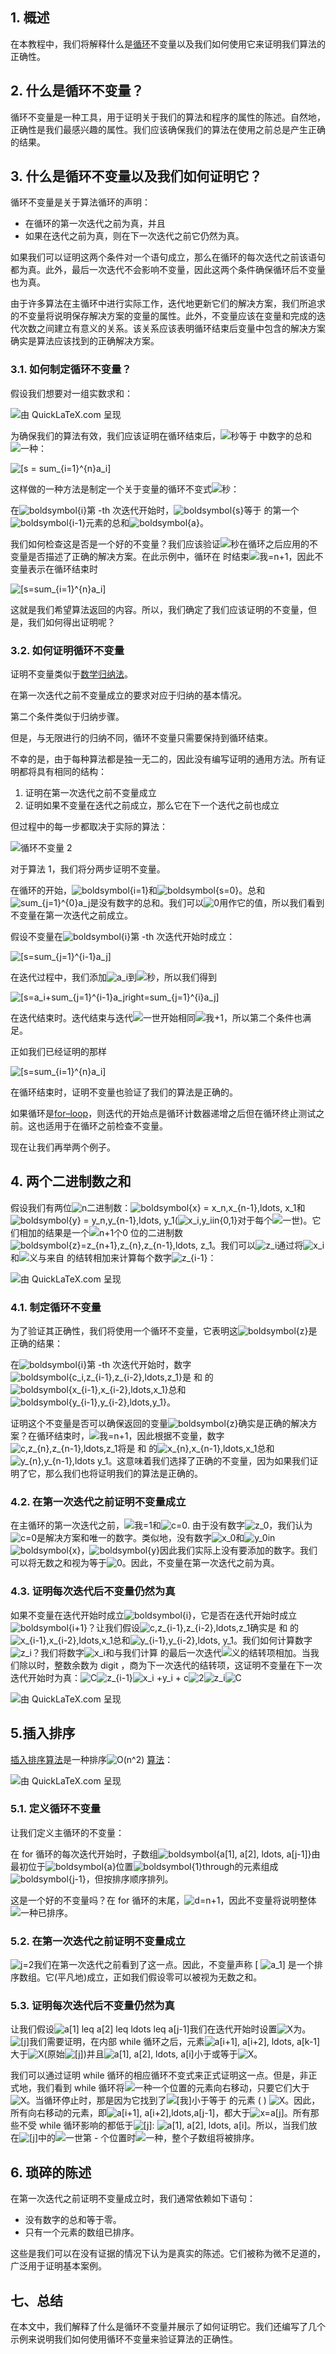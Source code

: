 ## 1. 概述

在本教程中，我们将解释什么是[循环](https://www.baeldung.com/java-loops)不变量以及我们如何使用它来证明我们算法的正确性。

## 2. 什么是循环不变量？

循环不变量是一种工具，用于证明关于我们的算法和程序的属性的陈述。自然地，正确性是我们最感兴趣的属性。我们应该确保我们的算法在使用之前总是产生正确的结果。

## 3. 什么是循环不变量以及我们如何证明它？

循环不变量是关于算法循环的声明：

-   在循环的第一次迭代之前为真，并且
-   如果在迭代之前为真，则在下一次迭代之前它仍然为真。

如果我们可以证明这两个条件对一个语句成立，那么在循环的每次迭代之前该语句都为真。此外，最后一次迭代不会影响不变量，因此这两个条件确保循环后不变量也为真。

由于许多算法在主循环中进行实际工作，迭代地更新它们的解决方案，我们所追求的不变量将说明保存解决方案的变量的属性。此外，不变量应该在变量和完成的迭代次数之间建立有意义的关系。该关系应该表明循环结束后变量中包含的解决方案确实是算法应该找到的正确解决方案。

### 3.1. 如何制定循环不变量？

假设我们想要对一组实数求和：

![由 QuickLaTeX.com 呈现](https://www.baeldung.com/wp-content/ql-cache/quicklatex.com-a5380c27ebe8ec1cbf9957af760b2f9c_l3.svg)

为确保我们的算法有效，我们应该证明在循环结束后，![秒](https://www.baeldung.com/wp-content/ql-cache/quicklatex.com-1edc883862ceed1a21913f60358e31d8_l3.svg)等于 中数字的总和![一种](https://www.baeldung.com/wp-content/ql-cache/quicklatex.com-0e55b0b3943237ccfc96979505679274_l3.svg)：

 ![[s = sum_{i=1}^{n}a_i]](https://www.baeldung.com/wp-content/ql-cache/quicklatex.com-9986f054b666fc86e16a1f9ab4d18d0d_l3.svg)

这样做的一种方法是制定一个关于变量的循环不变式![秒](https://www.baeldung.com/wp-content/ql-cache/quicklatex.com-1edc883862ceed1a21913f60358e31d8_l3.svg)：

在![boldsymbol{i}](https://www.baeldung.com/wp-content/ql-cache/quicklatex.com-879a961f3662ed2933917d5e76281cd1_l3.svg)第 -th 次迭代开始时，![boldsymbol{s}](https://www.baeldung.com/wp-content/ql-cache/quicklatex.com-a55a318d9744b4e7ffd2bf35dc0e975b_l3.svg)等于 的第一个![boldsymbol{i-1}](https://www.baeldung.com/wp-content/ql-cache/quicklatex.com-527f128d70149fa6fc9433ee13ad9a95_l3.svg)元素的总和![boldsymbol{a}](https://www.baeldung.com/wp-content/ql-cache/quicklatex.com-38ff7188a944c8e2283fa3e93cf3727d_l3.svg)。

我们如何检查这是否是一个好的不变量？我们应该验证![秒](https://www.baeldung.com/wp-content/ql-cache/quicklatex.com-1edc883862ceed1a21913f60358e31d8_l3.svg)在循环之后应用的不变量是否描述了正确的解决方案。在此示例中，循环在 时结束![我=n+1](https://www.baeldung.com/wp-content/ql-cache/quicklatex.com-1cf6f632c9cec1efc7e550466f4e11df_l3.svg)，因此不变量表示在循环结束时

 ![[s=sum_{i=1}^{n}a_i]](https://www.baeldung.com/wp-content/ql-cache/quicklatex.com-e32806e25160ca4bfb33552c09d654a5_l3.svg)

这就是我们希望算法返回的内容。所以，我们确定了我们应该证明的不变量，但是，我们如何得出证明呢？

### 3.2. 如何证明循环不变量

证明不变量类似于[数学归纳法](https://en.wikipedia.org/wiki/Mathematical_induction)。

在第一次迭代之前不变量成立的要求对应于归纳的基本情况。

第二个条件类似于归纳步骤。

但是，与无限进行的归纳不同，循环不变量只需要保持到循环结束。

不幸的是，由于每种算法都是独一无二的，因此没有编写证明的通用方法。所有证明都将具有相同的结构：

1.  证明在第一次迭代之前不变量成立
2.  证明如果不变量在迭代之前成立，那么它在下一个迭代之前也成立

但过程中的每一步都取决于实际的算法：

![循环不变量 2](https://www.baeldung.com/wp-content/uploads/sites/4/2021/08/LOOP-invariant-2.jpg)

对于算法 1，我们将分两步证明不变量。

在循环的开始，![boldsymbol{i=1}](https://www.baeldung.com/wp-content/ql-cache/quicklatex.com-2388de350eb20973a5ade9d80a08793b_l3.svg)和![boldsymbol{s=0}](https://www.baeldung.com/wp-content/ql-cache/quicklatex.com-7b025ff2381cddff6b6c721dce3c4a18_l3.svg)。总和![sum_{j=1}^{0}a_j](https://www.baeldung.com/wp-content/ql-cache/quicklatex.com-4a7279bed94b92139fe56b1e8863c0cb_l3.svg)是没有数字的总和。我们可以![0](https://www.baeldung.com/wp-content/ql-cache/quicklatex.com-8354ade9c79ec6a7ac658f2c3032c9df_l3.svg)用作它的值，所以我们看到不变量在第一次迭代之前成立。

假设不变量在![boldsymbol{i}](https://www.baeldung.com/wp-content/ql-cache/quicklatex.com-879a961f3662ed2933917d5e76281cd1_l3.svg)第 -th 次迭代开始时成立：

 ![[s=sum_{j=1}^{i-1}a_j]](https://www.baeldung.com/wp-content/ql-cache/quicklatex.com-d6826fffe74ee23ceb523ebcc5232e07_l3.svg)

在迭代过程中，我们添加![a_i](https://www.baeldung.com/wp-content/ql-cache/quicklatex.com-0ea7aa2fd00c5c5980e75b075179d117_l3.svg)到![秒](https://www.baeldung.com/wp-content/ql-cache/quicklatex.com-1edc883862ceed1a21913f60358e31d8_l3.svg)，所以我们得到

 ![[s=a_i+sum_{j=1}^{i-1}a_jright=sum_{j=1}^{i}a_j]](https://www.baeldung.com/wp-content/ql-cache/quicklatex.com-aec9889e43cac4f6acdcf9c5b0830164_l3.svg)

在迭代结束时。迭代结束与迭代![一世](https://www.baeldung.com/wp-content/ql-cache/quicklatex.com-31318c5dcb226c69e0818e5f7d2422b5_l3.svg)开始相同![我+1](https://www.baeldung.com/wp-content/ql-cache/quicklatex.com-a258e12925a4dc6cf06bc5ebeecab610_l3.svg)，所以第二个条件也满足。

正如我们已经证明的那样

 ![[s=sum_{i=1}^{n}a_i]](https://www.baeldung.com/wp-content/ql-cache/quicklatex.com-e32806e25160ca4bfb33552c09d654a5_l3.svg)

在循环结束时，证明不变量也验证了我们的算法是正确的。

如果循环是[for–loop](https://www.baeldung.com/java-for-loop)，则迭代的开始点是循环计数器递增之后但在循环终止测试之前。这也适用于在循环之前检查不变量。

现在让我们再举两个例子。

## 4. 两个二进制数之和

假设我们有两位![n](https://www.baeldung.com/wp-content/ql-cache/quicklatex.com-ec4217f4fa5fcd92a9edceba0e708cf7_l3.svg)二进制数：![boldsymbol{x} = x_n,x_{n-1},ldots, x_1](https://www.baeldung.com/wp-content/ql-cache/quicklatex.com-aad97275feecbfc1a40f36e356c4269a_l3.svg)和![boldsymbol{y} = y_n,y_{n-1},ldots, y_1](https://www.baeldung.com/wp-content/ql-cache/quicklatex.com-5d98a4305be17e1a6161f2f6195b12ba_l3.svg)(![x_i,y_iin{0,1}](https://www.baeldung.com/wp-content/ql-cache/quicklatex.com-b0a440058cc5225272fa9f106dab9aa2_l3.svg)对于每个![一世](https://www.baeldung.com/wp-content/ql-cache/quicklatex.com-31318c5dcb226c69e0818e5f7d2422b5_l3.svg))。它们相加的结果是一个![n+1个](https://www.baeldung.com/wp-content/ql-cache/quicklatex.com-5a69e5b25dbea922b94dadca72a2280f_l3.svg)0 位的二进制数![boldsymbol{z}=z_{n+1},z_{n},z_{n-1},ldots, z_1](https://www.baeldung.com/wp-content/ql-cache/quicklatex.com-0d33cde8cc422fcffd935d319e186e75_l3.svg)。我们可以![z_i](https://www.baeldung.com/wp-content/ql-cache/quicklatex.com-882fb4913c5afd18ebd28a67256a668a_l3.svg)通过将![x_i](https://www.baeldung.com/wp-content/ql-cache/quicklatex.com-dad27a9703483183e1afd245f5232b83_l3.svg)和![义](https://www.baeldung.com/wp-content/ql-cache/quicklatex.com-761333a1d61654bd1cb5c7224b0d1994_l3.svg)与来自 的结转相加来计算每个数字![z_{i-1}](https://www.baeldung.com/wp-content/ql-cache/quicklatex.com-3453fc7d6ea9d1d85b1409737952018a_l3.svg)：

![由 QuickLaTeX.com 呈现](https://www.baeldung.com/wp-content/ql-cache/quicklatex.com-dcf9d8d9fdc1296cbd1b465cfc9e795b_l3.svg)

### 4.1. 制定循环不变量

为了验证其正确性，我们将使用一个循环不变量，它表明这![boldsymbol{z}](https://www.baeldung.com/wp-content/ql-cache/quicklatex.com-d47e7ccc2301f71246044be2b08df971_l3.svg)是正确的结果：

在![boldsymbol{i}](https://www.baeldung.com/wp-content/ql-cache/quicklatex.com-879a961f3662ed2933917d5e76281cd1_l3.svg)第 -th 次迭代开始时，数字![boldsymbol{c_i,z_{i-1},z_{i-2},ldots,z_1}](https://www.baeldung.com/wp-content/ql-cache/quicklatex.com-f66fdd0a73b54701c73d09a1a21e88c2_l3.svg)是 和 的![boldsymbol{x_{i-1},x_{i-2},ldots,x_1}](https://www.baeldung.com/wp-content/ql-cache/quicklatex.com-bf8b993d655305d400d536c84cb4797b_l3.svg)总和![boldsymbol{y_{i-1},y_{i-2},ldots,y_1}](https://www.baeldung.com/wp-content/ql-cache/quicklatex.com-283e4909e01921ce24799521cb84bb7c_l3.svg)。

证明这个不变量是否可以确保返回的变量![boldsymbol{z}](https://www.baeldung.com/wp-content/ql-cache/quicklatex.com-d47e7ccc2301f71246044be2b08df971_l3.svg)确实是正确的解决方案？在循环结束时，![我=n+1](https://www.baeldung.com/wp-content/ql-cache/quicklatex.com-1cf6f632c9cec1efc7e550466f4e11df_l3.svg)，因此根据不变量，数字![c,z_{n},z_{n-1},ldots,z_1](https://www.baeldung.com/wp-content/ql-cache/quicklatex.com-a7647ce0dce49893a21978dfd1d4947e_l3.svg)将是 和 的![x_{n},x_{n-1},ldots,x_1](https://www.baeldung.com/wp-content/ql-cache/quicklatex.com-09f8ac8ddc2265da1e54882f0a0f48ff_l3.svg)总和![y_{n},y_{n-1},ldots y_1](https://www.baeldung.com/wp-content/ql-cache/quicklatex.com-b34b9e9e2c3ea65b3b39914eb0793d0c_l3.svg)。这意味着我们选择了正确的不变量，因为如果我们证明了它，那么我们也将证明我们的算法是正确的。

### 4.2. 在第一次迭代之前证明不变量成立

在主循环的第一次迭代之前，![我=1](https://www.baeldung.com/wp-content/ql-cache/quicklatex.com-56e1388588b68a14b7d17f2d1ce331b0_l3.svg)和![c=0](https://www.baeldung.com/wp-content/ql-cache/quicklatex.com-41f2b30c65edbc0aa5fc4eac8b1bcadc_l3.svg). 由于没有数字![z_0](https://www.baeldung.com/wp-content/ql-cache/quicklatex.com-4fd34cb798a7a6520add9344c7356392_l3.svg)，我们认为![c=0](https://www.baeldung.com/wp-content/ql-cache/quicklatex.com-41f2b30c65edbc0aa5fc4eac8b1bcadc_l3.svg)是解决方案和唯一的数字。类似地，没有数字![x_0](https://www.baeldung.com/wp-content/ql-cache/quicklatex.com-e6e1c3611728e9db0e52bb6485e06068_l3.svg)和![y_0](https://www.baeldung.com/wp-content/ql-cache/quicklatex.com-2b1ce6fe7664ef728c0428024c69737b_l3.svg)in ![boldsymbol{x}](https://www.baeldung.com/wp-content/ql-cache/quicklatex.com-21833b2bb8c2e34527bba67bec119dc4_l3.svg)，![boldsymbol{y}](https://www.baeldung.com/wp-content/ql-cache/quicklatex.com-129d61b29ce7e12c6a270bbc7863f29d_l3.svg)因此我们实际上没有要添加的数字。我们可以将无数之和视为等于![0](https://www.baeldung.com/wp-content/ql-cache/quicklatex.com-8354ade9c79ec6a7ac658f2c3032c9df_l3.svg)。因此，不变量在第一次迭代之前为真。

### 4.3. 证明每次迭代后不变量仍然为真

如果不变量在迭代开始时成立![boldsymbol{i}](https://www.baeldung.com/wp-content/ql-cache/quicklatex.com-879a961f3662ed2933917d5e76281cd1_l3.svg)，它是否在迭代开始时成立![boldsymbol{i+1}](https://www.baeldung.com/wp-content/ql-cache/quicklatex.com-c4bd36f22d0d8985486c842195fef12c_l3.svg)？让我们假设![c,z_{i-1},z_{i-2},ldots,z_1](https://www.baeldung.com/wp-content/ql-cache/quicklatex.com-113315ff6b3c9f2ba97d4b72d46079e7_l3.svg)确实是 和 的![x_{i-1},x_{i-2},ldots,x_1](https://www.baeldung.com/wp-content/ql-cache/quicklatex.com-bd179e45f21fd99279eabb21d4ef3711_l3.svg)总和![y_{i-1},y_{i-2},ldots, y_1](https://www.baeldung.com/wp-content/ql-cache/quicklatex.com-5f9421841d9188aa5a1215538ce142b0_l3.svg)。我们如何计算数字![z_i](https://www.baeldung.com/wp-content/ql-cache/quicklatex.com-882fb4913c5afd18ebd28a67256a668a_l3.svg)？我们将数字![x_i](https://www.baeldung.com/wp-content/ql-cache/quicklatex.com-dad27a9703483183e1afd245f5232b83_l3.svg)和与我们计算 的最后一次迭代![义](https://www.baeldung.com/wp-content/ql-cache/quicklatex.com-761333a1d61654bd1cb5c7224b0d1994_l3.svg)的结转项相加。当我们除以时，整数余数为 digit ，商为下一次迭代的结转项，这证明不变量在下一次迭代开始时为真：![C](https://www.baeldung.com/wp-content/ql-cache/quicklatex.com-276a76eafbebc4494deafceec7cc4ddd_l3.svg)![z_{i-1}](https://www.baeldung.com/wp-content/ql-cache/quicklatex.com-3453fc7d6ea9d1d85b1409737952018a_l3.svg)![x_i +y_i + c](https://www.baeldung.com/wp-content/ql-cache/quicklatex.com-5d4e8b5cf5afac59bb02493ed2a09570_l3.svg)![2](https://www.baeldung.com/wp-content/ql-cache/quicklatex.com-8c267d62c3d7048247917e13baec69a5_l3.svg)![z_i](https://www.baeldung.com/wp-content/ql-cache/quicklatex.com-882fb4913c5afd18ebd28a67256a668a_l3.svg)![C](https://www.baeldung.com/wp-content/ql-cache/quicklatex.com-276a76eafbebc4494deafceec7cc4ddd_l3.svg)

![由 QuickLaTeX.com 呈现](https://www.baeldung.com/wp-content/ql-cache/quicklatex.com-0ababf7ee4b31badf5ed13f7a261130e_l3.svg)

## 5.插入排序

[插入排序算法](https://www.baeldung.com/java-insertion-sort)是一种排序![O(n^2)](https://www.baeldung.com/wp-content/ql-cache/quicklatex.com-894959b13d80157796705e7eafb4d243_l3.svg) [算法](https://www.baeldung.com/cs/choose-sorting-algorithm)：

![由 QuickLaTeX.com 呈现](https://www.baeldung.com/wp-content/ql-cache/quicklatex.com-f6b4941c95dc7a986fba9126f4d99f05_l3.svg)

### 5.1. 定义循环不变量

让我们定义主循环的不变量：

在 for 循环的每次迭代开始时，子数组![boldsymbol{a[1], a[2], ldots, a[j-1]}](https://www.baeldung.com/wp-content/ql-cache/quicklatex.com-0305697c98557e343f813c596a1ba116_l3.svg)由最初位于![boldsymbol{a}](https://www.baeldung.com/wp-content/ql-cache/quicklatex.com-38ff7188a944c8e2283fa3e93cf3727d_l3.svg)位置![boldsymbol{1}](https://www.baeldung.com/wp-content/ql-cache/quicklatex.com-148d94c91bf2f619338393925fa77344_l3.svg)through的元素组成![boldsymbol{j-1}](https://www.baeldung.com/wp-content/ql-cache/quicklatex.com-62d95b17185dda50fc7affb555487032_l3.svg)，但按排序顺序排列。

这是一个好的不变量吗？在 for 循环的末尾，![d=n+1](https://www.baeldung.com/wp-content/ql-cache/quicklatex.com-cc41847c99b48a7c93fc6edcd66964d8_l3.svg)，因此不变量将说明整体![一种](https://www.baeldung.com/wp-content/ql-cache/quicklatex.com-0e55b0b3943237ccfc96979505679274_l3.svg)已排序。

### 5.2. 在第一次迭代之前证明不变量成立

![j=2](https://www.baeldung.com/wp-content/ql-cache/quicklatex.com-52e5a60390f82bc7ca1f1a5ba162e65d_l3.svg)我们在第一次迭代之前看到了这一点。因此，不变量声称 [ ![a_1](https://www.baeldung.com/wp-content/ql-cache/quicklatex.com-3b53e9ddc712c8b9d52bd1041df68c5d_l3.svg)] 是一个排序数组。它(平凡地)成立，正如我们假设零可以被视为无数之和。

### 5.3. 证明每次迭代后不变量仍然为真

让我们假设![a[1] leq a[2] leq ldots leq a[j-1]](https://www.baeldung.com/wp-content/ql-cache/quicklatex.com-61d191b8a54c288b7f9e972260dcabaf_l3.svg)我们在迭代开始时设置![X](https://www.baeldung.com/wp-content/ql-cache/quicklatex.com-7e5fbfa0bbbd9f3051cd156a0f1b5e31_l3.svg)为。![[j]](https://www.baeldung.com/wp-content/ql-cache/quicklatex.com-2afd9b90234378f963da9f507a4435cf_l3.svg)我们需要证明，在内部 while 循环之后，元素![a[i+1], a[i+2], ldots, a[k-1]](https://www.baeldung.com/wp-content/ql-cache/quicklatex.com-11badd7415785efed4daad0613132e15_l3.svg)大于![X](https://www.baeldung.com/wp-content/ql-cache/quicklatex.com-7e5fbfa0bbbd9f3051cd156a0f1b5e31_l3.svg)(原始![[j]](https://www.baeldung.com/wp-content/ql-cache/quicklatex.com-2afd9b90234378f963da9f507a4435cf_l3.svg))并且![a[1], a[2], ldots, a[i]](https://www.baeldung.com/wp-content/ql-cache/quicklatex.com-678eebfbdc2f96cb841b34f335631309_l3.svg)小于或等于![X](https://www.baeldung.com/wp-content/ql-cache/quicklatex.com-7e5fbfa0bbbd9f3051cd156a0f1b5e31_l3.svg)。

我们可以通过证明 while 循环的相应循环不变式来正式证明这一点。但是，非正式地，我们看到 while 循环将![一种](https://www.baeldung.com/wp-content/ql-cache/quicklatex.com-0e55b0b3943237ccfc96979505679274_l3.svg)一个位置的元素向右移动，只要它们大于![X](https://www.baeldung.com/wp-content/ql-cache/quicklatex.com-7e5fbfa0bbbd9f3051cd156a0f1b5e31_l3.svg)。当循环停止时，那是因为它找到了![[我]](https://www.baeldung.com/wp-content/ql-cache/quicklatex.com-42e34b2b8788502423ed7c709a1494a6_l3.svg)小于等于 的元素 ( ) ![X](https://www.baeldung.com/wp-content/ql-cache/quicklatex.com-7e5fbfa0bbbd9f3051cd156a0f1b5e31_l3.svg)。因此，所有向右移动的元素，即![a[i+1], a[i+2],ldots,a[j-1]](https://www.baeldung.com/wp-content/ql-cache/quicklatex.com-926b33411bbe3d48a4a22f10ead7e9ad_l3.svg)，都大于![x=a[j]](https://www.baeldung.com/wp-content/ql-cache/quicklatex.com-22ff6bd584d0e44b0827e8bc12be4d11_l3.svg)。所有那些不受 while 循环影响的都低于![[j]](https://www.baeldung.com/wp-content/ql-cache/quicklatex.com-2afd9b90234378f963da9f507a4435cf_l3.svg): ![a[1], a[2], ldots, a[i]](https://www.baeldung.com/wp-content/ql-cache/quicklatex.com-678eebfbdc2f96cb841b34f335631309_l3.svg)。所以，当我们放在![[j]](https://www.baeldung.com/wp-content/ql-cache/quicklatex.com-2afd9b90234378f963da9f507a4435cf_l3.svg)中的![一世](https://www.baeldung.com/wp-content/ql-cache/quicklatex.com-31318c5dcb226c69e0818e5f7d2422b5_l3.svg)第 - 个位置时![一种](https://www.baeldung.com/wp-content/ql-cache/quicklatex.com-0e55b0b3943237ccfc96979505679274_l3.svg)，整个子数组将被排序。

## 6. 琐碎的陈述

在第一次迭代之前证明不变量成立时，我们通常依赖如下语句：

-   没有数字的总和等于零。
-   只有一个元素的数组已排序。

这些是我们可以在没有证据的情况下认为是真实的陈述。它们被称为微不足道的，广泛用于证明基本案例。

## 七、总结

在本文中，我们解释了什么是循环不变量并展示了如何证明它。我们还编写了几个示例来说明我们如何使用循环不变量来验证算法的正确性。